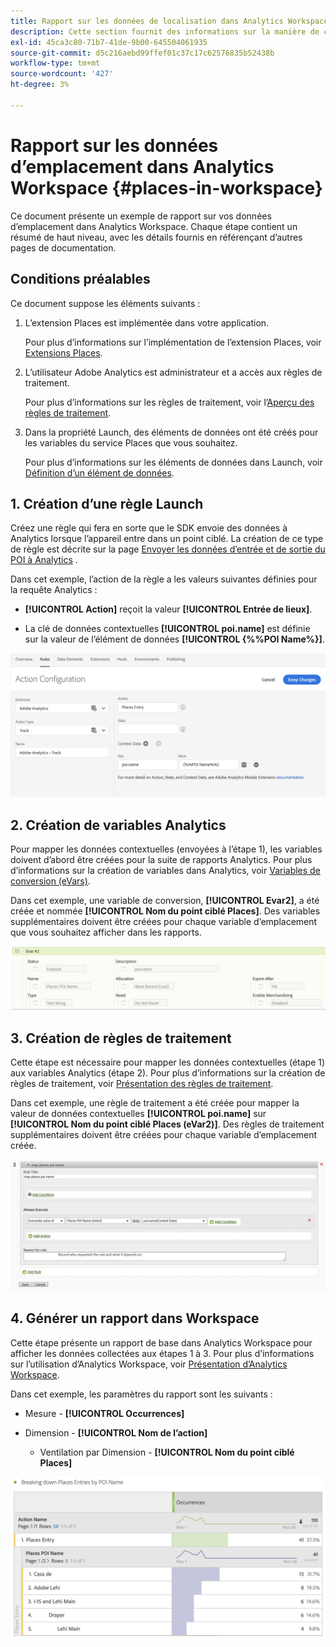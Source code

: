 ```yaml
---
title: Rapport sur les données de localisation dans Analytics Workspace
description: Cette section fournit des informations sur la manière de créer des rapports sur les données de localisation dans Analytics Workspace.
exl-id: 45ca3c80-71b7-41de-9b00-645504061935
source-git-commit: d5c216aebd99ffef01c37c17c62576835b52438b
workflow-type: tm+mt
source-wordcount: '427'
ht-degree: 3%

---
```


# Rapport sur les données d’emplacement dans Analytics Workspace {#places-in-workspace}

Ce document présente un exemple de rapport sur vos données d’emplacement dans Analytics Workspace. Chaque étape contient un résumé de haut niveau, avec les détails fournis en référençant d’autres pages de documentation.

## Conditions préalables

Ce document suppose les éléments suivants :

1. L’extension Places est implémentée dans votre application.

   Pour plus d’informations sur l’implémentation de l’extension Places, voir [Extensions Places](/help/places-ext-aep-sdks/places-extension/places-extension.md).

1. L’utilisateur Adobe Analytics est administrateur et a accès aux règles de traitement.

   Pour plus d’informations sur les règles de traitement, voir l’[Aperçu des règles de traitement](https://experienceleague.adobe.com/docs/analytics/admin/admin-tools/manage-report-suites/edit-report-suite/report-suite-general/c-processing-rules/processing-rules.html?lang=fr).

1. Dans la propriété Launch, des éléments de données ont été créés pour les variables du service Places que vous souhaitez.

   Pour plus d’informations sur les éléments de données dans Launch, voir [Définition d’un élément de données](/help/use-places-launch-workflow/define-data-elements.md).


## 1. Création d’une règle Launch

Créez une règle qui fera en sorte que le SDK envoie des données à Analytics lorsque l’appareil entre dans un point ciblé. La création de ce type de règle est décrite sur la page [Envoyer les données d’entrée et de sortie du POI à Analytics](/help/use-places-with-other-solutions/places-adobe-analytics/use-places-adobe-analytics.md) .

Dans cet exemple, l’action de la règle a les valeurs suivantes définies pour la requête Analytics :

* **[!UICONTROL Action]** reçoit la valeur **[!UICONTROL Entrée de lieux]**.

* La clé de données contextuelles **[!UICONTROL poi.name]** est définie sur la valeur de l’élément de données **[!UICONTROL {%%POI Name%}]**.

![&quot;définir une action&quot;](/help/assets/pt-setAction.png)

## 2. Création de variables Analytics

Pour mapper les données contextuelles (envoyées à l’étape 1), les variables doivent d’abord être créées pour la suite de rapports Analytics. Pour plus d’informations sur la création de variables dans Analytics, voir [Variables de conversion (eVars)](https://experienceleague.adobe.com/docs/analytics/implementation/vars/page-vars/evar.html?lang=fr).

Dans cet exemple, une variable de conversion, **[!UICONTROL Evar2]**, a été créée et nommée **[!UICONTROL Nom du point ciblé Places]**. Des variables supplémentaires doivent être créées pour chaque variable d’emplacement que vous souhaitez afficher dans les rapports.

![&quot;create an analytics variable&quot;](/help/assets/aa-evar.png)

## 3. Création de règles de traitement

Cette étape est nécessaire pour mapper les données contextuelles (étape 1) aux variables Analytics (étape 2). Pour plus d’informations sur la création de règles de traitement, voir [Présentation des règles de traitement](https://experienceleague.adobe.com/docs/analytics/admin/admin-tools/manage-report-suites/edit-report-suite/report-suite-general/c-processing-rules/processing-rules.html?lang=fr).

Dans cet exemple, une règle de traitement a été créée pour mapper la valeur de données contextuelles **[!UICONTROL poi.name]** sur **[!UICONTROL Nom du point ciblé Places (eVar2)]**. Des règles de traitement supplémentaires doivent être créées pour chaque variable d’emplacement créée.

![&quot;créer une règle de traitement&quot;](/help/assets/aa-processing-rule.png)

## 4. Générer un rapport dans Workspace

Cette étape présente un rapport de base dans Analytics Workspace pour afficher les données collectées aux étapes 1 à 3. Pour plus d’informations sur l’utilisation d’Analytics Workspace, voir [Présentation d’Analytics Workspace](https://experienceleague.adobe.com/docs/analytics/analyze/analysis-workspace/home.html?lang=fr).

Dans cet exemple, les paramètres du rapport sont les suivants :

* Mesure - **[!UICONTROL Occurrences]**

* Dimension - **[!UICONTROL Nom de l’action]**

   * Ventilation par Dimension - **[!UICONTROL Nom du point ciblé Places]**

![&quot;créer un rapport dans l’espace de travail&quot;](/help/assets/aa-workspace.png)
